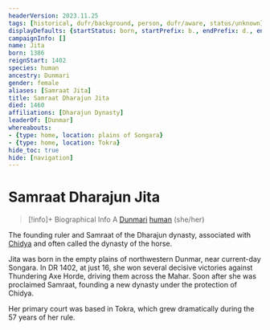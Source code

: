 ```yaml
---
headerVersion: 2023.11.25
tags: [historical, dufr/background, person, dufr/aware, status/unknown]
displayDefaults: {startStatus: born, startPrefix: b., endPrefix: d., endStatus: died}
campaignInfo: []
name: Jita
born: 1386
reignStart: 1402
species: human
ancestry: Dunmari
gender: female
aliases: [Samraat Jita]
title: Samraat Dharajun Jita
died: 1460
affiliations: [Dharajun Dynasty]
leaderOf: [Dunmar]
whereabouts:
- {type: home, location: plains of Songara}
- {type: home, location: Tokra}
hide_toc: true
hide: [navigation]
---
```

# Samraat Dharajun Jita
>[!info]+ Biographical Info
> A [Dunmari](<../../../gazetteer/greater-dunmar/realms/dunmar/dunmar.md>) [human](<../../../species/humans/humans.md>) (she/her)
> 
> 
>> 

The founding ruler and Samraat of the Dharajun dynasty, associated with [Chidya](<../../../cosmology/gods/incorporeal-gods/dunmari/chidya.md>) and often called the dynasty of the horse. 

Jita was born in the empty plains of northwestern Dunmar, near current-day Songara. In DR 1402, at just 16, she won several decisive victories against Thundering Axe Horde, driving them across the Mahar. Soon after she was proclaimed Samraat, founding a new dynasty under the protection of Chidya. 

Her primary court was based in Tokra, which grew dramatically during the 57 years of her rule. 